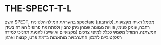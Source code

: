 # THE-SPECT-T-L
השם SPECT, בהשראת המילה הלטינית spectare (להתבונן), מסמל ראייה מקצועית רחבה, עומק פנימי, וזוויות מגוונות שמהן ניתן להבין ולפתח את פרופיל המורה בעידן המשתנה.  המודל משמש ככלי:  למיפוי צרכים (מקצועיים ואישיים)  להנעת תהליכי למידה רפלקטיביים  לתכנון התערבויות מותאמות ברמת פרט, קבוצה וארגון
